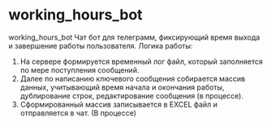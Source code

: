 # working_hours_bot
working_hours_bot
Чат бот для телеграмм, фиксирующий время выхода и завершение работы пользователя. 
Логика работы:
1. На сервере формируется временный лог файл, который заполняется по мере поступления сообщений.
2. Далее по написанию ключевого сообщения собирается массив данных, учитывающий время начала и окончания работы, дублирование строк, редактирование сообщения (в процессе).
3. Сформированный массив записывается в EXCEL файл и отправляется в чат. (В процессе)
